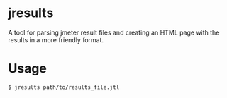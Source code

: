 # jresults

A tool for parsing jmeter result files and creating an HTML page with the
results in a more friendly format.

# Usage

    $ jresults path/to/results_file.jtl
